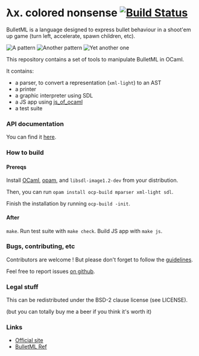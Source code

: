 λx. colored nonsense [![Build Status](https://secure.travis-ci.org/emillon/bulletml.png)](http://travis-ci.org/emillon/bulletml)
====================

BulletML is a language designed to express bullet behaviour in a shoot'em up
game (turn left, accelerate, spawn children, etc).

![A pattern](http://i.imgur.com/KsVnjFN.gif)
![Another pattern](http://i.imgur.com/uZv0jSc.gif)
![Yet another one](http://i.imgur.com/X9ogXAX.gif)

This repository contains a set of tools to manipulate BulletML in OCaml.

It contains:

  - a parser, to convert a representation (`xml-light`) to an AST
  - a printer
  - a graphic interpreter using SDL
  - a JS app using [js_of_ocaml](http://ocsigen.org/js_of_ocaml/)
  - a test suite

### API documentation

You can find it [here](http://emillon.github.io/bulletml/docs/).

### How to build

#### Prereqs

Install [OCaml](http://ocaml.org/), [opam](http://opam.ocamlpro.com/), and
`libsdl-image1.2-dev` from your distribution.

Then, you can run `opam install ocp-build mparser xml-light sdl`.

Finish the installation by running `ocp-build -init`.

#### After

`make`. Run test suite with `make check`. Build JS app with `make js`.

### Bugs, contributing, etc

Contributors are welcome ! But please don't forget to follow the
[guidelines](https://github.com/emillon/bulletml/blob/master/CONTRIBUTING.md).

Feel free to report issues [on github](https://github.com/emillon/bulletml/issues).

### Legal stuff

This can be redistributed under the BSD-2 clause license (see LICENSE).

(but you can totally buy me a beer if you think it's worth it)

### Links

  - [Official site](http://www.asahi-net.or.jp/~cs8k-cyu/bulletml/index_e.html)
  - [BulletML Ref](http://www.asahi-net.or.jp/~cs8k-cyu/bulletml/bulletml_ref_e.html)
